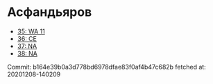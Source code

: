 # Асфандьяров
- [35: WA 11](35.md)
- [36: CE](36.md)
- [37: NA](37.md)
- [38: NA](38.md)

Commit: b164e39b0a3d778bd6978dfae83f0af4b47c682b
 fetched at: 20201208-140209
